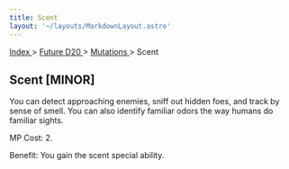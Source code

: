 ```yaml
---
title: Scent
layout: '~/layouts/MarkdownLayout.astro'
---
```


[ Index ](/) > [ Future D20 ](/future.d20.srd) > [ Mutations ](/future.d20.srd/mutations) > Scent

##  Scent [MINOR]

You can detect approaching enemies, sniff out hidden foes, and track by sense
of smell. You can also identify familiar odors the way humans do familiar
sights.

MP Cost: 2.

Benefit: You gain the scent special ability.

